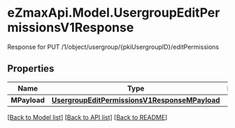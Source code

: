 # eZmaxApi.Model.UsergroupEditPermissionsV1Response
Response for PUT /1/object/usergroup/{pkiUsergroupID}/editPermissions

## Properties

Name | Type | Description | Notes
------------ | ------------- | ------------- | -------------
**MPayload** | [**UsergroupEditPermissionsV1ResponseMPayload**](UsergroupEditPermissionsV1ResponseMPayload.md) |  | 

[[Back to Model list]](../README.md#documentation-for-models) [[Back to API list]](../README.md#documentation-for-api-endpoints) [[Back to README]](../README.md)

